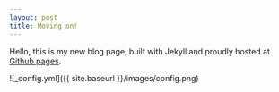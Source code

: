 ```yaml
---
layout: post
title: Moving on!
---
```


Hello, this is my new blog page, built with Jekyll and proudly hosted at [Github pages](https://github.io).

![_config.yml]({{ site.baseurl }}/images/config.png)

